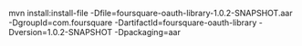 mvn install:install-file -Dfile=foursquare-oauth-library-1.0.2-SNAPSHOT.aar -DgroupId=com.foursquare -DartifactId=foursquare-oauth-library -Dversion=1.0.2-SNAPSHOT -Dpackaging=aar
